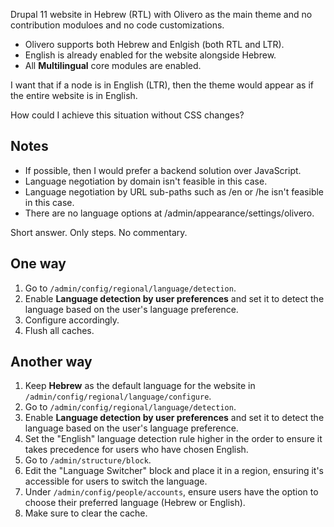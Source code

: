 Drupal 11 website in Hebrew (RTL) with Olivero as the main theme and no contribution moduloes and no code customizations.

* Olivero supports both Hebrew and Enlgish (both RTL and LTR).
* English is already enabled for the website alongside Hebrew.
* All **Multilingual** core modules are enabled.

I want that if a node is in English (LTR), then the theme would appear as if the entire website is in English.

How could I achieve this situation without CSS changes?

## Notes

* If possible, then I would prefer a backend solution over JavaScript.
* Language negotiation by domain isn't feasible in this case.
* Language negotiation by URL sub-paths such as /en or /he isn't feasible in this case.
* There are no language options at /admin/appearance/settings/olivero.

Short answer. Only steps. No commentary.

## One way

1. Go to `/admin/config/regional/language/detection`.
1. Enable **Language detection by user preferences** and set it to detect the language based on the user's language preference.
1. Configure accordingly.
1. Flush all caches.

## Another way

1. Keep **Hebrew** as the default language for the website in `/admin/config/regional/language/configure`.
2. Go to `/admin/config/regional/language/detection`.
3. Enable **Language detection by user preferences** and set it to detect the language based on the user's language preference.
4. Set the "English" language detection rule higher in the order to ensure it takes precedence for users who have chosen English.
5. Go to `/admin/structure/block`.
6. Edit the "Language Switcher" block and place it in a region, ensuring it's accessible for users to switch the language.
7. Under `/admin/config/people/accounts`, ensure users have the option to choose their preferred language (Hebrew or English).
8. Make sure to clear the cache.
